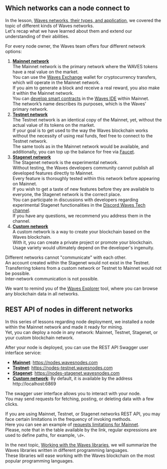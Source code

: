 ## Which networks can a node connect to ##

In the lesson, [Waves networks, their types, and application](), we covered the topic of different kinds of Waves networks.  
Let's recap what we have learned about them and extend our understanding of their abilities.
  
For every node owner, the Waves team offers four different network options:
1. **<u>Mainnet network</u>**  
    The Mainnet network is the primary network where the WAVES tokens have a real value on the market.  
    You can use the [Waves Exchange](https://waves.exchange/) wallet for cryptocurrency transfers, which will operate in the Mainnet network.  
    If you aim to generate a block and receive a real reward, you also make it within the Mainnet network.  
    You can [develop smart contracts]() in the [Waves IDE](https://waves-ide.com/) within Mainnet.  
    The network’s name describes its purposes, which is the Waves’ primary network.  
2. **<u>Testnet network</u>**  
    The Testnet network is an identical copy of the Mainnet, yet, without the actual value of its tokens on the market.  
    If your goal is to get used to the way the Waves blockchain works without the necessity of using real funds, feel free to connect to the Testnet network.  
    The same tools as in the Mainnet network would be available, and additionally, you can top up the balance for free via [Faucet](https://testnet.wavesexplorer.com/faucet).
3. **<u>Stagenet network</u>**  
    The Stagenet network is the experimental network.  
    Without testing, the Waves developers community cannot publish all developed features directly to Mainnet.  
    Every feature is thoroughly tested within this network before appearing on Mainnet.  
    If you wish to get a taste of new features before they are available to everyone, the Stagenet network is the correct place.  
    You can participate in discussions with developers regarding experimental Stagenet functionalities in the [Discord Waves Tech channel](https://discord.com/invite/3g8XR6B).  
    If you have any questions, we recommend you address them in the channel.
4. **<u>Custom network</u>**  
    A custom network is a way to create your blockchain based on the Waves blockchain.  
    With it, you can create a private project or promote your blockchain.  
    Usage variety would ultimately depend on the developer's ingenuity.

Different networks cannot "communicate" with each other.  
An account created within the Stagenet would not exist in the Testnet.  
Transferring tokens from a custom network or Testnet to Mainnet would not be possible.  
Inter-network communication is not possible.  
  
We want to remind you of the [Waves Explorer](https://new.wavesexplorer.com/) tool, where you can browse any blockchain data in all networks.

## REST API of nodes in different networks ##

In this series of lessons regarding node deployment, we installed a node within the Mainnet network and made it ready for mining.  
Yet, you can deploy a node in any network: Mainnet, Testnet, Stagenet, or your custom blockchain network.  

After your node is deployed, you can use the REST API Swagger user interface service:
- **<u>Mainnet</u>**: https://nodes.wavesnodes.com
- **<u>Testnet</u>**: https://nodes-testnet.wavesnodes.com
- **<u>Stagenet</u>**: https://nodes-stagenet.wavesnodes.com
- **<u>Custom network</u>**: By default, it is available by the address http://localhost:6869

The swagger user interface allows you to interact with your node.  
You may send requests for fetching, posting, or deleting data with a few clicks.  

If you are using Mainnet, Testnet, or Stagenet networks REST API, you may face certain limitations in the frequency of invoking methods.  
Here you can see an example of [requests limitations for Mainnet](https://docs.waves.tech/en/waves-node/api-limitations-of-the-pool-of-public-nodes#limitations-on-mainnet-pool).    
Please, note that in the table available by the link, regular expressions are used to define paths, for example, `\d+`.
  
In the next topic, [Working with the Waves libraries](), we will summarize the Waves libraries written in different programming languages.   
These libraries will ease working with the Waves blockchain on the most popular programming languages.